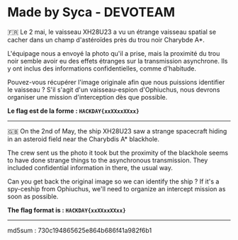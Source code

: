 # Made by Syca - DEVOTEAM

🇫🇷 Le 2 mai, le vaisseau XH28U23 a vu un étrange vaisseau spatial se cacher dans un champ d'astéroïdes près du trou noir Charybde A*.

L'équipage nous a envoyé la photo qu'il a prise, mais la proximité du trou noir semble avoir eu des effets étranges sur la transmission asynchrone. Ils y ont inclus des informations confidentielles, comme d'habitude.

Pouvez-vous récupérer l'image originale afin que nous puissions identifier le vaisseau ? S'il s'agit d'un vaisseau-espion d'Ophiuchus, nous devrons organiser une mission d'interception dès que possible.


**Le flag est de la forme : `HACKDAY{xxXXxxXXxx}`**


--------------------------------------------------------------------------------------------------------------

🇬🇧 On the 2nd of May, the ship XH28U23 saw a strange spacecraft hiding in an asteroid field near the Charybdis A* blackhole.

The crew sent us the photo it took but the proximity of the blackhole seems to have done strange things to the asynchronous transmission. They included confidential information in there, the usual way.

Can you get back the original image so we can identify the ship ? If it's a spy-ceship from Ophiuchus, we'll need to organize an intercept mission as soon as possible.

**The flag format is : `HACKDAY{xxXXxxXXxx}`**

--------------------------------------------------------------------------------------------------------------
md5sum : 730c194865625e864b686f41a982f6b1